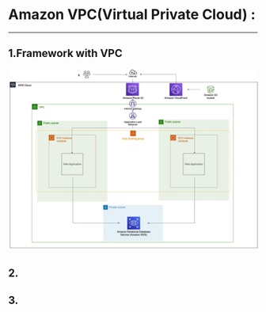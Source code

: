 # Amazon VPC(Virtual Private Cloud) : 
<hr/>

## 1.Framework with VPC
![image](../data/img/VPC/framework_with_VPC.png)

## 2.
## 3.